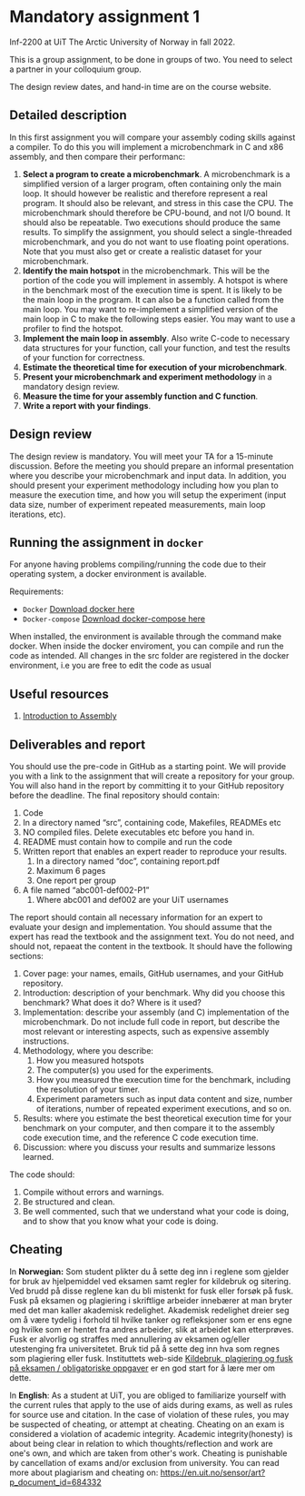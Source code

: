 # Mandatory assignment 1 

Inf-2200 at UiT The Arctic University of Norway in fall 2022.

This is a group assignment, to be done in groups of two. You need to select a partner in your colloquium group.

The design review dates, and hand-in time are on the course website.

## Detailed description

In this first assignment you will compare your assembly coding skills against a compiler. To do this you will implement a microbenchmark in C and x86 assembly, and then compare their performanc: 

1. **Select a program to create a microbenchmark**. A microbenchmark is a simplified version of a larger program, often containing only the main loop. It should however be realistic and therefore represent a real program. It should also be relevant, and stress in this case the CPU. The microbenchmark should therefore be CPU-bound, and not I/O bound. It should also be repeatable. Two executions should produce the same results. To simplify the assignment, you should select a single-threaded microbenchmark, and you do not want to use floating point operations. Note that you must also get or create a realistic dataset for your microbenchmark.
2. **Identify the main hotspot** in the microbenchmark. This will be the portion of the code you will implement in assembly. A hotspot is where in the benchmark most of the execution time is spent. It is likely to be the main loop in the program. It can also be a function called from the main loop. You may want to re-implement a simplified version of the main loop in C to make the following steps easier. You may want to use a profiler to find the hotspot.
3. **Implement the main loop in assembly**. Also write C-code to necessary data structures for your function, call your function, and test the results of your function for correctness.
4. **Estimate the theoretical time for execution of your microbenchmark**.
5. **Present your microbenchmark and experiment methodology** in a mandatory design review.
6. **Measure the time for your assembly function and C function**.
7. **Write a report with your findings**.

## Design review
The design review is mandatory. You will meet your TA for a 15-minute discussion. Before the meeting you should prepare an informal presentation where you describe your microbenchmark and input data. In addition, you should present your experiment methodology including how you plan to measure the execution time, and how you will setup the experiment (input data size, number of experiment repeated measurements, main loop iterations, etc).

## Running the assignment in `docker`
For anyone having problems compiling/running the code due to their operating system, a docker environment is available.

Requirements:
 - `Docker` [Download docker here](https://docs.docker.com/get-docker/)
 - `Docker-compose` [Download docker-compose here](https://docs.docker.com/compose/install/)

When installed, the environment is available through the command make docker. When inside the docker enviroment, you can compile and run the code as intended. All changes in the src folder are registered in the docker environment, i.e you are free to edit the code as usual

## Useful resources
1. [Introduction to Assembly](assignment_info/Introduction_to_Assembly-2.pdf)

## Deliverables and report

You should use the pre-code in GitHub as a starting point. We will provide you with a link to the assignment that will create a repository for your group. You will also hand in the report by committing it to your GitHub repository before the deadline. The final repository should contain:
1. Code
  1. In a directory named “src”, containing code, Makefiles, READMEs etc
  2. NO compiled files. Delete executables etc before you hand in.
  3. README must contain how to compile and run the code
2. Written report that enables an expert reader to reproduce your results.
   1. In a directory named “doc”, containing report.pdf
   2. Maximum 6 pages
   3. One report per group
3. A file named “abc001-def002-P1”
   1. Where abc001 and def002 are your UiT usernames

The report should contain all necessary information for an expert to evaluate your design and implementation. You should assume that the expert has read the textbook and the assignment text. You do not need, and should not, repaeat the content in the textbook. It should have the following sections:
1. Cover page: your names, emails, GitHub usernames, and your GitHub repository.
2. Introduction: description of your benchmark. Why did you choose this benchmark? What does it do? Where is it used?
3. Implementation: describe your assembly (and C) implementation of the microbenchmark. Do not include full code in report, but describe the most relevant or interesting aspects, such as expensive assembly instructions.
4. Methodology, where you describe:
   1. How you measured hotspots
   2. The computer(s) you used for the experiments.
   3. How you measured the execution time for the benchmark, including the resolution of your timer. 
   4.	Experiment parameters such as input data content and size, number of iterations, number of repeated experiment executions, and so on.
5. Results: where you estimate the best theoretical execution time for your benchmark on your computer, and then compare it to the assembly code execution time, and the reference C code execution time.
6. Discussion: where you discuss your results and summarize lessons learned.

The code should:
1. Compile without errors and warnings. 
2. Be structured and clean.
3. Be well commented, such that we understand what your code is doing, and to show that you know what your code is doing.

## Cheating

In **Norwegian:** Som student plikter du å sette deg inn i reglene som gjelder for bruk av hjelpemiddel ved eksamen samt regler for kildebruk og sitering. Ved brudd på disse reglene kan du bli mistenkt for fusk eller forsøk på fusk. Fusk på eksamen og plagiering i skriftlige arbeider innebærer at man bryter med det man kaller akademisk redelighet. Akademisk redelighet dreier seg om å være tydelig i forhold til hvilke tanker og refleksjoner som er ens egne og hvilke som er hentet fra andres arbeider, slik at arbeidet kan etterprøves. Fusk er alvorlig og straffes med annullering av eksamen og/eller utestenging fra universitetet. Bruk tid på å sette deg inn hva som regnes som plagiering eller fusk. Instituttets web-side [Kildebruk, plagiering og fusk på eksamen / obligatoriske oppgaver](https://uit.instructure.com/courses/327/pages/kildebruk-plagiering-og-fusk-pa-eksamen-slash-obligatoriske-oppgaver) er en god start for å lære mer om dette.

In **English**: As a student at UiT, you are obliged to familiarize yourself with the current rules that apply to the use of aids during exams, as well as rules for source use and citation. In the case of violation of these rules, you may be suspected of cheating, or attempt at cheating. Cheating on an exam is considered a violation of academic integrity. Academic integrity(honesty) is about being clear in relation to which thoughts/reflection and work are one's own, and which are taken from other's work. Cheating is punishable by cancellation of exams and/or exclusion from university. You can read more about plagiarism and cheating on: https://en.uit.no/sensor/art?p_document_id=684332

